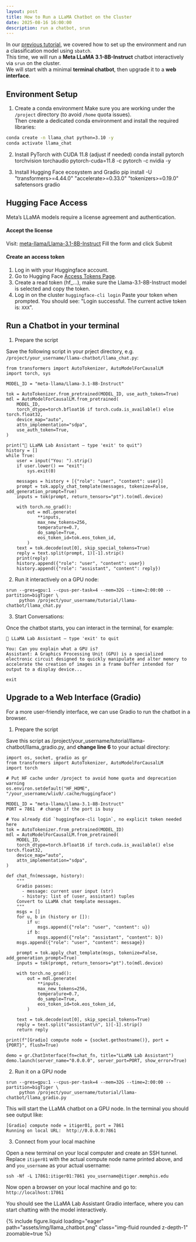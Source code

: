```yaml
---
layout: post
title: How to Run a LLaMA Chatbot on the Cluster
date: 2025-08-16 16:00:00
description: run a chatbot, srun  
---
```


In our [previous tutorial](https://itiger-cluster.github.io/tutorials/2024/run-model/), we covered how to set up the environment and run a classification model using `sbatch`.  
This time, we will run a **Meta LLaMA 3.1-8B-Instruct** chatbot interactively via `srun` on the cluster.  
We will start with a minimal **terminal chatbot**, then upgrade it to a **web interface**.




## Environment Setup

1. Create a conda environment
Make sure you are working under the `/project` directory (to avoid `/home` quota issues).  
Then create a dedicated conda environment and install the required libraries:

```bash
conda create -n llama_chat python=3.10 -y
conda activate llama_chat
```

2. Install PyTorch with CUDA 11.8 (adjust if needed)
conda install pytorch torchvision torchaudio pytorch-cuda=11.8 -c pytorch -c nvidia -y

3. Install Hugging Face ecosystem and Gradio
pip install -U "transformers>=4.44.0" "accelerate>=0.33.0" "tokenizers>=0.19.0" safetensors gradio

## Hugging Face Access

Meta’s LLaMA models require a license agreement and authentication.
#### Accept the license
Visit: [meta-llama/Llama-3.1-8B-Instruct](https://huggingface.co/meta-llama/Llama-3.1-8B-Instruct)
Fill the form and click Submit 

#### Create an access token
1. Log in with your Huggingface account.
2. Go to Hugging Face [Access Tokens Page](https://huggingface.co/settings/tokens).
3. Create a read token (hf_...), make sure the Llama-3.1-8B-Instruct model is selected and copy the token.
4. Log in on the cluster
```huggingface-cli login```
Paste your token when prompted. You should see: 
"Login successful.
The current active token is: `XXX`".

## Run a Chatbot in your terminal

1. Prepare the script

Save the following script in your prject directory, e.g. `/project/your_username/llama-chatbot/llama_chat.py`:

```
from transformers import AutoTokenizer, AutoModelForCausalLM
import torch, sys

MODEL_ID = "meta-llama/Llama-3.1-8B-Instruct"

tok = AutoTokenizer.from_pretrained(MODEL_ID, use_auth_token=True)
mdl = AutoModelForCausalLM.from_pretrained(
    MODEL_ID,
    torch_dtype=torch.bfloat16 if torch.cuda.is_available() else torch.float32,
    device_map="auto",
    attn_implementation="sdpa",
    use_auth_token=True,
)

print("💬 LLaMA Lab Assistant — type 'exit' to quit")
history = []
while True:
    user = input("You: ").strip()
    if user.lower() == "exit":
        sys.exit(0)

    messages = history + [{"role": "user", "content": user}]
    prompt = tok.apply_chat_template(messages, tokenize=False, add_generation_prompt=True)
    inputs = tok(prompt, return_tensors="pt").to(mdl.device)

    with torch.no_grad():
        out = mdl.generate(
            **inputs,
            max_new_tokens=256,
            temperature=0.7,
            do_sample=True,
            eos_token_id=tok.eos_token_id,
        )
    text = tok.decode(out[0], skip_special_tokens=True)
    reply = text.split(prompt, 1)[-1].strip()
    print(reply)
    history.append({"role": "user", "content": user})
    history.append({"role": "assistant", "content": reply})
```

2. Run it interactively on a GPU node:

```
srun --gres=gpu:1 --cpus-per-task=4 --mem=32G --time=2:00:00 --partition=bigTiger \
     python /project/your_username/tutorial/llama-chatbot/llama_chat.py
```

3. Start Conversations:

Once the chatbot starts, you can interact in the terminal, for example:

```
💬 LLaMA Lab Assistant — type 'exit' to quit

You: Can you explain what a GPU is?
Assistant: A Graphics Processing Unit (GPU) is a specialized electronic circuit designed to quickly manipulate and alter memory to accelerate the creation of images in a frame buffer intended for output to a display device...

exit
```


## Upgrade to a Web Interface (Gradio)
For a more user-friendly interface, we can use Gradio to run the chatbot in a browser.

1. Prepare the script

Save this script as /project/your_username/tutorial/llama-chatbot/llama_gradio.py, and **change line 6** to your actual directory:

```
import os, socket, gradio as gr
from transformers import AutoTokenizer, AutoModelForCausalLM
import torch

# Put HF cache under /project to avoid home quota and deprecation warning
os.environ.setdefault("HF_HOME", "/your_username/wliu9/.cache/huggingface")

MODEL_ID = "meta-llama/Llama-3.1-8B-Instruct"
PORT = 7861  # change if the port is busy

# You already did `huggingface-cli login`, no explicit token needed here
tok = AutoTokenizer.from_pretrained(MODEL_ID)
mdl = AutoModelForCausalLM.from_pretrained(
    MODEL_ID,
    torch_dtype=torch.bfloat16 if torch.cuda.is_available() else torch.float32,
    device_map="auto",
    attn_implementation="sdpa",
)

def chat_fn(message, history):
    """
    Gradio passes:
      - message: current user input (str)
      - history: list of (user, assistant) tuples
    Convert to LLaMA chat template messages.
    """
    msgs = []
    for u, b in (history or []):
        if u:
            msgs.append({"role": "user", "content": u})
        if b:
            msgs.append({"role": "assistant", "content": b})
    msgs.append({"role": "user", "content": message})

    prompt = tok.apply_chat_template(msgs, tokenize=False, add_generation_prompt=True)
    inputs = tok(prompt, return_tensors="pt").to(mdl.device)

    with torch.no_grad():
        out = mdl.generate(
            **inputs,
            max_new_tokens=256,
            temperature=0.7,
            do_sample=True,
            eos_token_id=tok.eos_token_id,
        )

    text = tok.decode(out[0], skip_special_tokens=True)
    reply = text.split("assistant\n", 1)[-1].strip()
    return reply

print(f"[Gradio] compute node = {socket.gethostname()}, port = {PORT}", flush=True)

demo = gr.ChatInterface(fn=chat_fn, title="LLaMA Lab Assistant")
demo.launch(server_name="0.0.0.0", server_port=PORT, show_error=True)

```

2. Run it on a GPU node

```
srun --gres=gpu:1 --cpus-per-task=4 --mem=32G --time=2:00:00 --partition=bigTiger \
     python /project/your_username/tutorial/llama-chatbot/llama_gradio.py
```

This will start the LLaMA chatbot on a GPU node. In the terminal you should see output like:

```
[Gradio] compute node = itiger01, port = 7861
Running on local URL:  http://0.0.0.0:7861
```

3. Connect from your local machine

Open a new terminal on your local computer and create an SSH tunnel.
Replace `itiger01` with the actual compute node name printed above, and and `you_username` as your actual username:

```ssh -Nf -L 17861:itiger01:7861 you_username@itiger.memphis.edu```

Now open a browser on your local machine and go to: `http://localhost:17861`

You should see the LLaMA Lab Assistant Gradio interface, where you can start chatting with the model interactively.


<div class="row mt-3">
    <div class="col-sm mt-3 mt-md-0">
        {% include figure.liquid loading="eager" path="assets/img/llama_chatbot.png" class="img-fluid rounded z-depth-1" zoomable=true %}
    </div>
</div>

